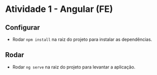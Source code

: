 # Atividade 1 - Angular (FE)

## Configurar

- Rodar `npm install` na raiz do projeto para instalar as dependências.

## Rodar

- Rodar `ng serve` na raiz do projeto para levantar a aplicação.
